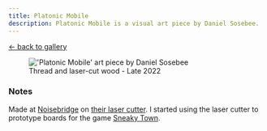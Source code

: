 ```yaml
---
title: Platonic Mobile
description: Platonic Mobile is a visual art piece by Daniel Sosebee.
---
```



<a class="card" href="/art#platonic-mobile">← back to gallery</a>

<figure>
<img src="/assets/art/platonic-mobile.jpg" alt="'Platonic Mobile' art piece by Daniel Sosebee"/>

<figcaption>Thread and laser-cut wood - Late 2022</figcaption>
</figure>

### Notes
Made at [Noisebridge]() on [their laser cutter](https://www.noisebridge.net/wiki/Laser_Cutter/Kaitian_CM1309). I started using the laser cutter to prototype boards for the game [Sneaky Town](/sneaky-town).